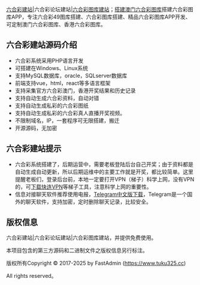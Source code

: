 [六合彩建站](https://www.tuku325.cc/)|六合彩论坛建站|[六合彩图库建站](https://www.tuku325.cc/?cate=3)；[搭建澳门六合彩图库](https://www.tuku325.cc/?tags=56)搭建六合彩图库APP，专注六合彩49图库搭建、六合彩图库搭建、精品六合彩图库APP开发、可定制澳门六合彩图库、香港六合彩图库。


## 六合彩建站源码介绍

* 六合彩系统采用PHP语言开发
* 可搭建在Windows、Linux系统
* 支持MySQL数据库，oracle，SQLserver数据库
* 前端支持vue，html，react等多语言框架
* 支持采集官方六合彩澳门，香港开奖结果和历史记录
* 支持自动生成六合彩资料，自动对错
* 支持自动生成私彩的六合彩图纸
* 支持自动生成私彩的六合彩真人直播开奖视频。
* 不限制域名，IP，一套程序可无限搭建，搬迁
* 开源源码，无加密

## 六合彩建站提示
- 六合彩系统搭建了，后期运营中，需要老板登陆后台自己开奖；由于资料都是自动生成自动更新，所以后期运维中的主要工作就是开奖，都比较简单。这里提醒老板们，登录后台前，本地一定要打开VPN（梯子）科学上网，没有VPN的，可[下载快连VPN](https://www.kuaivpn.cc/)等梯子工具，注意科学上网的重要性。
- 信息对接聊天软件推荐使用电报，[Telegram中文版下载](https://www.telegrbm.com/)，Telegram是一个国外的聊天软件，支持加密，定时删除聊天记录，比较安全。

## 版权信息

六合彩建站|六合彩论坛建站|六合彩图库建站，并提供免费使用。

本项目包含的第三方源码和二进制文件之版权信息另行标注。

版权所有Copyright © 2017-2025 by FastAdmin (https://www.tuku325.cc)

All rights reserved。
